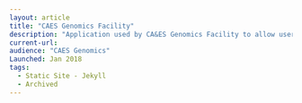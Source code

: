 ```yaml
---
layout: article
title: "CAES Genomics Facility"
description: "Application used by CA&ES Genomics Facility to allow users to enter, track and retrieve orders."
current-url: 
audience: "CAES Genomics"
Launched: Jan 2018
tags: 
  - Static Site - Jekyll
  - Archived
---
```

